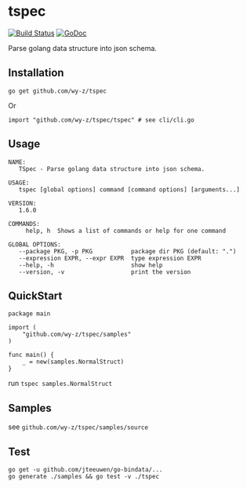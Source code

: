# tspec
[![Build Status](https://travis-ci.org/wy-z/tspec.svg?branch=master)](https://travis-ci.org/wy-z/tspec) [![GoDoc](https://godoc.org/github.com/wy-z/tspec?status.svg)](http://godoc.org/github.com/wy-z/tspec)

Parse golang data structure into json schema.

## Installation
```
go get github.com/wy-z/tspec
```
Or
```
import "github.com/wy-z/tspec/tspec" # see cli/cli.go
```

## Usage
```
NAME:
   TSpec - Parse golang data structure into json schema.

USAGE:
   tspec [global options] command [command options] [arguments...]

VERSION:
   1.6.0

COMMANDS:
     help, h  Shows a list of commands or help for one command

GLOBAL OPTIONS:
   --package PKG, -p PKG           package dir PKG (default: ".")
   --expression EXPR, --expr EXPR  type expression EXPR
   --help, -h                      show help
   --version, -v                   print the version
```

## QuickStart

```
package main

import (
    "github.com/wy-z/tspec/samples"
)

func main() {
    _ = new(samples.NormalStruct)
}
```

run ```tspec samples.NormalStruct```

## Samples

see `github.com/wy-z/tspec/samples/source`

## Test

```
go get -u github.com/jteeuwen/go-bindata/...
go generate ./samples && go test -v ./tspec
```